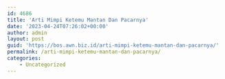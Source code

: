 ```yaml
---
id: 4686
title: 'Arti Mimpi Ketemu Mantan Dan Pacarnya'
date: '2023-04-24T07:26:02+00:00'
author: admin
layout: post
guid: 'https://bos.awn.biz.id/arti-mimpi-ketemu-mantan-dan-pacarnya/'
permalink: /arti-mimpi-ketemu-mantan-dan-pacarnya/
categories:
    - Uncategorized
---
```


